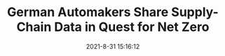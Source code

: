 ---
"title": "German Automakers Share Supply-Chain Data in Quest for Net Zero"
"date": "2021-8-31 15:16:12"
"feed_name": "INDUSTRYWEEK"
"feed_website": "https://www.industryweek.com/"
"feed_rss": "https://www.industryweek.com/__rss/website-scheduled-content.xml?input=%7B%22sectionAlias%22%3A%22home%22%7D"
"link": "https://www.industryweek.com/supply-chain/supply-chain-technology/article/21173944/netzero-auto-manufacturing-depends-on-datasharing"
"file": "_posts/-10dd9ea1787255d5db55390786ff8b9e1009602d.md"
"accident": "0"
"drilling": "0"
---